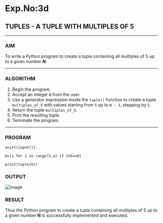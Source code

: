# Exp.No:3d  
## TUPLES - A TUPLE WITH MULTIPLES OF 5

---

### AIM  
To write a Python program to create a tuple containing all multiples of 5 up to a given number **N**.

---

### ALGORITHM

1. Begin the program.  
2. Accept an integer `N` from the user.  
3. Use a generator expression inside the `tuple()` function to create a tuple `multiples_of_5` with values starting from `5` up to `N - 1`, stepping by `5`.  
4. Return the tuple `multiples_of_5`.  
5. Print the resulting tuple.  
6. Terminate the program.

---

### PROGRAM

```
a=int(input())

b=[i for i in range(5,a) if i%5==0]

print(tuple(b))
```

### OUTPUT
![image](https://github.com/user-attachments/assets/64f3d4f1-a82b-4ba2-8bde-d294802bf905)

### RESULT
Thus the Python program to create a tuple containing all multiples of 5 up to a given number **N** is successfully implemented and executed.
